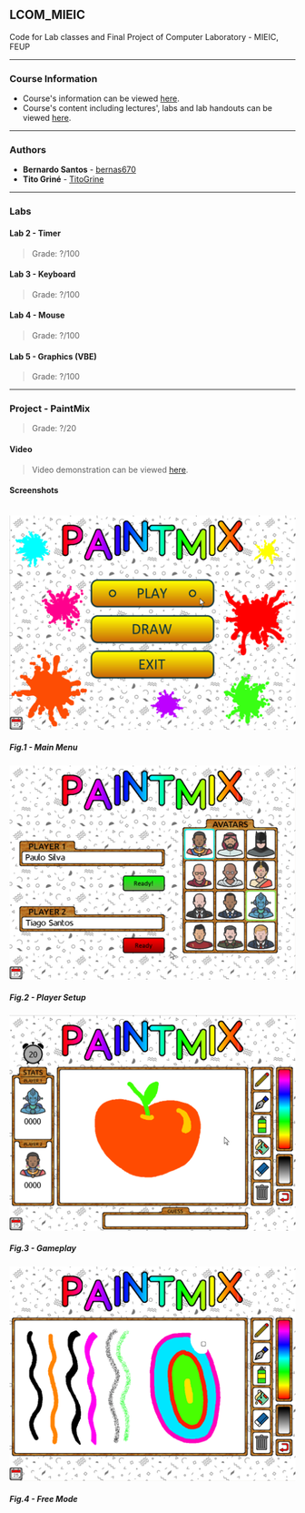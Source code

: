 ## **LCOM_MIEIC**

Code for Lab classes and Final Project of Computer Laboratory - MIEIC, FEUP

----------

### Course Information

* Course's information can be viewed [here](https://sigarra.up.pt/feup/en/ucurr_geral.ficha_uc_view?pv_ocorrencia_id=419993).
* Course's content including lectures', labs and lab handouts can be viewed [here](https://web.fe.up.pt/~pfs/aulas/lcom2018/).

----------

### Authors

* **Bernardo Santos** - [bernas670](https://github.com/bernas670)
* **Tito Griné** - [TitoGrine](https://github.com/TitoGrine)
 
----------

### Labs

  #### Lab 2 - Timer
  > Grade: ?/100

  #### Lab 3 - Keyboard
  > Grade: ?/100
  
  #### Lab 4 - Mouse
  > Grade: ?/100

  #### **Lab 5 - Graphics (VBE)**
  > Grade: ?/100

----------

### Project - PaintMix
> Grade: ?/20 <br>

#### **Video**
> Video demonstration can be viewed [here](https://www.youtube.com/watch?v=7FLcOkK5lnE&t=84s).

#### **Screenshots** <br> <br>

![Main Menu](https://github.com/TitoGrine/LCOM_MIEIC/blob/master/projeto/doc/Screenshots/PaintMix_mainmenu.png "Main Menu")

##### Fig.1 - Main Menu

![Player Setup](https://github.com/TitoGrine/LCOM_MIEIC/blob/master/projeto/doc/Screenshots/PainMix_playermenu.png "Player Setup")

##### **Fig.2 - Player Setup**

![Gameplay](https://github.com/TitoGrine/LCOM_MIEIC/blob/master/projeto/doc/Screenshots/PaintMix_game.png "Gameplay")

##### **Fig.3 - Gameplay**

![Free Mode](https://github.com/TitoGrine/LCOM_MIEIC/blob/master/projeto/doc/Screenshots/PaintMix_freemode.png "Free Mode")

##### **Fig.4 - Free Mode**
